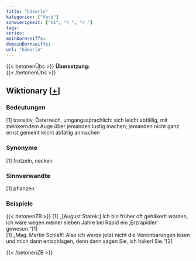 ```yaml
---
title: "häkerln"
kategorien: ["Verb"]
schwierigkeit: ["k1", "h_", "r_"]
tags:
series:
mainDornseiffs:
domainDornseiffs:
url: "häkerln"
---
```


{{< betonenÜbs >}}
**Übersetzung:**  
{{< /betonenÜbs >}}

## Wiktionary [[+](https://de.wiktionary.org/wiki/häkerln)]

### Bedeutungen
[1] transitiv, Österreich, umgangssprachlich: sich leicht abfällig, mit zwinkerndem Auge über jemanden lustig machen; jemanden nicht ganz ernst gemeint leicht abfällig anmachen  

### Synonyme
[1] frotzeln, necken  

### Sinnverwandte
[1] pflanzen  

### Beispiele
{{< betonenZB >}}
[1] „[August Starek:] Ich bin früher oft gehäkerlt worden, ich wäre wegen meiner sieben Jahre bei Rapid ein ‚Erzrapidler‘ gewesen.“[1]  
[1] „Mag. Martin Schlaff: Also ich werde jetzt nicht die Vereinbarungen lesen und mich dann entschlagen, denn dann sagen Sie, ich häkerl Sie.“[2]  

{{< /betonenZB >}}

